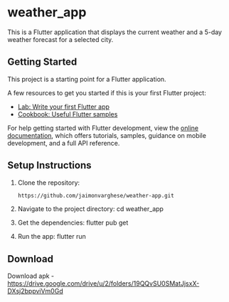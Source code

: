 # weather_app

This is a Flutter application that displays the current weather and a 5-day weather forecast for a selected city.

## Getting Started

This project is a starting point for a Flutter application.

A few resources to get you started if this is your first Flutter project:

- [Lab: Write your first Flutter app](https://docs.flutter.dev/get-started/codelab)
- [Cookbook: Useful Flutter samples](https://docs.flutter.dev/cookbook)

For help getting started with Flutter development, view the
[online documentation](https://docs.flutter.dev/), which offers tutorials,
samples, guidance on mobile development, and a full API reference.

## Setup Instructions

1. Clone the repository:
   ```sh
   https://github.com/jaimonvarghese/weather-app.git

2. Navigate to the project directory:
    cd weather_app

3. Get the dependencies:
    flutter pub get

4. Run the app:
    flutter run

## Download
   Download apk - https://drive.google.com/drive/u/2/folders/19QQvSU0SMatJjsxX-DXsj2bppviVm0Gd
